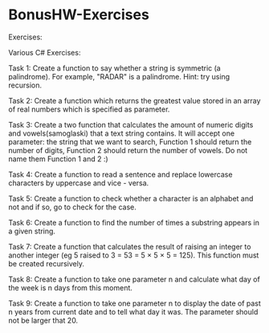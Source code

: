# BonusHW-Exercises
Exercises:

Various C# Exercises:

Task 1:
Create a function to say whether a string is symmetric (a palindrome). For example, "RADAR" is a palindrome. Hint: try using recursion.

Task 2:
Create a function which returns the greatest value stored in an array of real numbers which is specified as parameter.

Task 3:
Create a two function that calculates the amount of numeric digits and vowels(samoglaski) that a text string contains.
It will accept one parameter: the string that we want to search, Function 1 should return the number of digits, Function 2 should return the number of vowels. Do not name them Function 1 and 2 :)

Task 4:
Create a function to read a sentence and replace lowercase characters by uppercase and vice - versa.

Task 5:
Create a function to check whether a character is an alphabet and not and if so, go to check for the case.

Task 6:
Create a function to find the number of times a substring appears in a given string.

Task 7:
Create a function that calculates the result of raising an integer to another integer (eg 5 raised to 3 = 53 = 5 × 5 × 5 = 125). This function must be created recursively.

Task 8:
Create a function to take one parameter n and calculate what day of the week is n days from this moment.

Task 9:
Create a function to take one parameter n to display the date of past n years from current date and to tell what day it was. 
The parameter should not be larger that 20.
